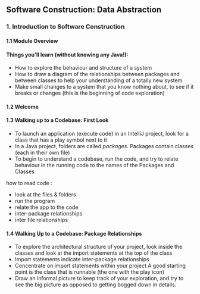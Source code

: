 ## Software Construction: Data Abstraction

### 1. Introduction to Software Construction

#### 1.1 Module Overview

#### **Things you'll learn (without knowing any Java!):**

- How to explore the behaviour and structure of a system
- How to draw a diagram of the relationships between packages and between classes to help your understanding of a totally new system
- Make small changes to a system that you know nothing about, to see if it breaks or changes (this is the beginning of code exploration)

#### 1.2  Welcome

#### 1.3  Walking up to a Codebase: First Look

- To launch an application (execute code) in an IntelliJ project, look for a class that has a play symbol next to it 
- In a Java project, folders are called *packages.* Packages contain classes (each in their own file)  
- To begin to understand a codebase, run the code, and try to relate behaviour in the running code to the names of the Packages and Classes

how to read code :

- look at the files & folders
- run the program
- relate the app to the code 
- inter-package relationships
- inter file relationships

#### 1.4 Walking Up to a Codebase: Package Relationships  

- To explore the architectural structure of your project, look inside the classes and look at the import statements at the top of the class
- Import statements indicate inter-package relationships
- Concentrate on import statements within your project
  A good starting point is the class that is runnable (the one with the play icon)  
- Draw an informal picture to keep track of your exploration, and try to see the big picture as opposed to getting bogged down in details.